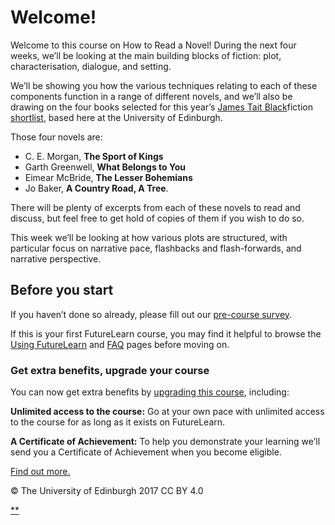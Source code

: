 # Welcome!

Welcome to this course on How to Read a Novel! During the next four weeks, we’ll be looking at the main building blocks of fiction: plot, characterisation, dialogue, and setting.

We’ll be showing you how the various techniques relating to each of these components function in a range of different novels, and we’ll also be drawing on the four books selected for this year’s [James Tait Black](http://www.ed.ac.uk/events/james-tait-black)fiction [shortlist](http://www.ed.ac.uk/news/2017/exciting-blend-of-books-make-prize-list), based here at the University of Edinburgh.

Those four novels are:

- C. E. Morgan, **The Sport of Kings**
- Garth Greenwell, **What Belongs to You**
- Eimear McBride, **The Lesser Bohemians**
- Jo Baker, **A Country Road, A Tree**.

There will be plenty of excerpts from each of these novels to read and discuss, but feel free to get hold of copies of them if you wish to do so.

This week we’ll be looking at how various plots are structured, with particular focus on narrative pace, flashbacks and flash-forwards, and narrative perspective.

## Before you start

If you haven’t done so already, please fill out our [pre-course survey](https://www.futurelearn.com/courses/how-to-read-a-novel/1/run_surveys/5b30e183-da92-4880-8d36-18a96a498456).

If this is your first FutureLearn course, you may find it helpful to browse the [Using FutureLearn](https://www.futurelearn.com/about/how-it-works) and [FAQ](https://about.futurelearn.com/about/faq/?category=course-sign-up-and-completion) pages before moving on.

### Get extra benefits, upgrade your course

You can now get extra benefits by [upgrading this course](https://www.futurelearn.com/courses/how-to-read-a-novel/1/upgrade), including:

**Unlimited access to the course:** Go at your own pace with unlimited access to the course for as long as it exists on FutureLearn.

**A Certificate of Achievement:** To help you demonstrate your learning we’ll send you a Certificate of Achievement when you become eligible.

[Find out more.](https://www.futurelearn.com/courses/how-to-read-a-novel/1/upgrade)

© The University of Edinburgh 2017 CC BY 4.0

[**](https://www.futurelearn.com/courses/how-to-read-a-novel/1/steps/222304#fl-comments)